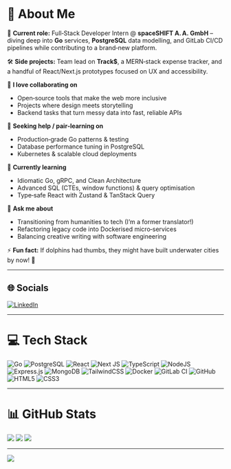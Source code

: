 # 💫 About Me

🚀 **Current role:** Full‑Stack Developer Intern @ **spaceSHIFT A. A. GmbH** – diving deep into **Go** services, **PostgreSQL** data modelling, and GitLab CI/CD pipelines while contributing to a brand‑new platform.

🛠️ **Side projects:** Team lead on **Track\$**, a MERN‑stack expense tracker, and a handful of React/Next.js prototypes focused on UX and accessibility.

🤝 **I love collaborating on**

* Open‑source tools that make the web more inclusive
* Projects where design meets storytelling
* Backend tasks that turn messy data into fast, reliable APIs

🙌 **Seeking help / pair‑learning on**

* Production‑grade Go patterns & testing
* Database performance tuning in PostgreSQL
* Kubernetes & scalable cloud deployments

🌱 **Currently learning**

* Idiomatic Go, gRPC, and Clean Architecture
* Advanced SQL (CTEs, window functions) & query optimisation
* Type‑safe React with Zustand & TanStack Query

💬 **Ask me about**

* Transitioning from humanities to tech (I’m a former translator!)
* Refactoring legacy code into Dockerised micro‑services
* Balancing creative writing with software engineering

⚡ **Fun fact:** If dolphins had thumbs, they might have built underwater cities by now! 🌊

---

## 🌐 Socials

[![LinkedIn](https://img.shields.io/badge/LinkedIn-%230077B5.svg?logo=linkedin\&logoColor=white)](https://linkedin.com/in/nawwar-diab/)

---

# 💻 Tech Stack

![Go](https://img.shields.io/badge/Go-00ADD8?style=for-the-badge\&logo=go\&logoColor=white) ![PostgreSQL](https://img.shields.io/badge/PostgreSQL-316192?style=for-the-badge\&logo=postgresql\&logoColor=white)
![React](https://img.shields.io/badge/react-%2320232a.svg?style=for-the-badge\&logo=react\&logoColor=%2361DAFB) ![Next JS](https://img.shields.io/badge/Next-black?style=for-the-badge\&logo=next.js\&logoColor=white) ![TypeScript](https://img.shields.io/badge/typescript-%23007ACC.svg?style=for-the-badge\&logo=typescript\&logoColor=white)
![NodeJS](https://img.shields.io/badge/node.js-6DA55F?style=for-the-badge\&logo=node.js\&logoColor=white) ![Express.js](https://img.shields.io/badge/express.js-%23404d59.svg?style=for-the-badge\&logo=express\&logoColor=%2361DAFB)
![MongoDB](https://img.shields.io/badge/MongoDB-%234ea94b.svg?style=for-the-badge\&logo=mongodb\&logoColor=white) ![TailwindCSS](https://img.shields.io/badge/tailwindcss-%2338B2AC.svg?style=for-the-badge\&logo=tailwind-css\&logoColor=white)
![Docker](https://img.shields.io/badge/Docker-2496ED?style=for-the-badge\&logo=docker\&logoColor=white) ![GitLab CI](https://img.shields.io/badge/GitLab%20CI-330F63?style=for-the-badge\&logo=gitlab\&logoColor=white) ![GitHub](https://img.shields.io/badge/github-%23121011.svg?style=for-the-badge\&logo=github\&logoColor=white)
![HTML5](https://img.shields.io/badge/html5-%23E34F26.svg?style=for-the-badge\&logo=html5\&logoColor=white) ![CSS3](https://img.shields.io/badge/css3-%231572B6.svg?style=for-the-badge\&logo=css3\&logoColor=white)

---

# 📊 GitHub Stats

![](https://github-readme-stats.vercel.app/api?username=nawwardiab\&theme=dark\&hide_border=false\&include_all_commits=false\&count_private=false)
![](https://github-readme-streak-stats.herokuapp.com/?user=nawwardiab\&theme=dark\&hide_border=false)
![](https://github-readme-stats.vercel.app/api/top-langs/?username=nawwardiab\&theme=dark\&hide_border=false\&include_all_commits=false\&count_private=false\&layout=compact)

---

[![](https://visitcount.itsvg.in/api?id=nawwardiab\&icon=0\&color=13)](https://visitcount.itsvg.in)

<!-- Generated with ❤️ using GPRM ( https://gprm.itsvg.in ) -->
